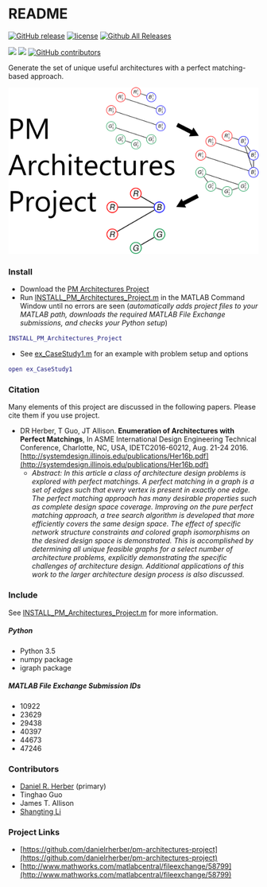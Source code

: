 # README #

[![GitHub release](https://img.shields.io/github/release/danielrherber/pm-architectures-project.svg)](https://github.com/danielrherber/pm-architectures-project/releases/latest)
[![license](https://img.shields.io/github/license/danielrherber/pm-architectures-project.svg)](https://github.com/danielrherber/pm-architectures-project/blob/master/License)
[![Github All Releases](https://img.shields.io/github/downloads/danielrherber/pm-architectures-project/total.svg)](https://github.com/danielrherber/pm-architectures-project/archive/master.zip)

[![](https://img.shields.io/badge/language-matlab-EF963C.svg)](https://www.mathworks.com/products/matlab.html)
[![](https://img.shields.io/github/issues-raw/danielrherber/pm-architectures-project.svg)](https://github.com/danielrherber/pm-architectures-project/issues)
[![GitHub contributors](https://img.shields.io/github/contributors/danielrherber/pm-architectures-project.svg)](https://github.com/danielrherber/pm-architectures-project/graphs/contributors)

Generate the set of unique useful architectures with a perfect matching-based approach.

![readme image](optional/readme_image.png "Readme Image")

### Install ###
* Download the [PM Architectures Project](https://github.com/danielrherber/pm-architectures-project/archive/master.zip)
* Run [INSTALL_PM_Architectures_Project.m](https://github.com/danielrherber/pm-architectures-project/blob/master/INSTALL_PM_Architectures_Project.m) in the MATLAB Command Window until no errors are seen
(*automatically adds project files to your MATLAB path, downloads the required MATLAB File Exchange submissions, and checks your Python setup*)
```matlab
INSTALL_PM_Architectures_Project
```
* See [ex_CaseStudy1.m](https://github.com/danielrherber/pm-architectures-project/blob/master/examples/idetc2016_60212/ex_CaseStudy1.m) for an example with problem setup and options
```matlab
open ex_CaseStudy1
```

### Citation ###
Many elements of this project are discussed in the following papers. Please cite them if you use project.

* DR Herber, T Guo, JT Allison. **Enumeration of Architectures with Perfect Matchings**, In ASME International Design Engineering Technical Conference, Charlotte, NC, USA, IDETC2016-60212, Aug. 21-24 2016. [http://systemdesign.illinois.edu/publications/Her16b.pdf](http://systemdesign.illinois.edu/publications/Her16b.pdf)
	- *Abstract: In this article a class of architecture design problems is explored with perfect matchings. A perfect matching in a graph is a set of edges such that every vertex is present in exactly one edge. The perfect matching approach has many desirable properties such as complete design space coverage. Improving on the pure perfect matching approach, a tree search algorithm is developed that more efficiently covers the same design space. The effect of specific network structure constraints and colored graph isomorphisms on the desired design space is demonstrated. This is accomplished by determining all unique feasible graphs for a select number of architecture problems, explicitly demonstrating the specific challenges of architecture design. Additional applications of this work to the larger architecture design process is also discussed.*

### Include ####
See [INSTALL_PM_Architectures_Project.m](https://github.com/danielrherber/pm-architectures-project/blob/master/INSTALL_PM_Architectures_Project.m) for more information.

##### Python #####
* Python 3.5
* numpy package
* igraph package

##### MATLAB File Exchange Submission IDs #####
* 10922
* 23629
* 29438
* 40397
* 44673
* 47246

### Contributors ###
* [Daniel R. Herber](https://github.com/danielrherber) (primary)
* Tinghao Guo
* James T. Allison
* [Shangting Li](https://github.com/shangtingli)

### Project Links ###
* [https://github.com/danielrherber/pm-architectures-project](https://github.com/danielrherber/pm-architectures-project)
* [http://www.mathworks.com/matlabcentral/fileexchange/58799](http://www.mathworks.com/matlabcentral/fileexchange/58799)